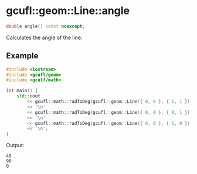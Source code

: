 # gcufl::geom::Line::angle
```cpp
double angle() const noexcept;
```
Calculates the angle of the line.
## Example
```cpp
#include <iostream>
#include <gcufl/geom>
#include <gculf/math>

int main() {
	std::cout
		<< gcufl::math::radToDeg(gcufl::geom::Line({ 0, 0 }, { 1, 1 }))
		<< '\n'
		<< gcufl::math::radToDeg(gcufl::geom::Line({ 0, 0 }, { 0, 1 }))
		<< '\n'
		<< gcufl::math::radToDeg(gcufl::geom::Line({ 0, 0 }, { 1, 0 }))
		<< '\n';
}
```
Output:
```
45
90
0
```
